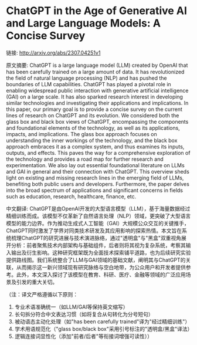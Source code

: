 # ChatGPT in the Age of Generative AI and Large Language Models: A Concise Survey

链接: http://arxiv.org/abs/2307.04251v1

原文摘要:
ChatGPT is a large language model (LLM) created by OpenAI that has been
carefully trained on a large amount of data. It has revolutionized the field of
natural language processing (NLP) and has pushed the boundaries of LLM
capabilities. ChatGPT has played a pivotal role in enabling widespread public
interaction with generative artificial intelligence (GAI) on a large scale. It
has also sparked research interest in developing similar technologies and
investigating their applications and implications. In this paper, our primary
goal is to provide a concise survey on the current lines of research on ChatGPT
and its evolution. We considered both the glass box and black box views of
ChatGPT, encompassing the components and foundational elements of the
technology, as well as its applications, impacts, and implications. The glass
box approach focuses on understanding the inner workings of the technology, and
the black box approach embraces it as a complex system, and thus examines its
inputs, outputs, and effects. This paves the way for a comprehensive
exploration of the technology and provides a road map for further research and
experimentation. We also lay out essential foundational literature on LLMs and
GAI in general and their connection with ChatGPT. This overview sheds light on
existing and missing research lines in the emerging field of LLMs, benefiting
both public users and developers. Furthermore, the paper delves into the broad
spectrum of applications and significant concerns in fields such as education,
research, healthcare, finance, etc.

中文翻译:
ChatGPT是由OpenAI开发的大型语言模型（LLM），基于海量数据经过精细训练而成。该模型不仅革新了自然语言处理（NLP）领域，更突破了大型语言模型的能力边界。作为推动生成式人工智能（GAI）大规模公众交互的关键推手，ChatGPT同时激发了学界对同类技术研发及其应用影响的探索热情。本文旨在系统梳理ChatGPT的研究进展与技术演进脉络，通过"透明盒"与"黑盒"双重视角展开分析：前者聚焦技术内部架构与基础组件，后者则将其视为复杂系统，考察其输入输出及衍生影响。这种研究框架既为全面技术探索铺平道路，也为后续研究实验提供路线图。我们系统整合了LLM与GAI领域的基础文献，阐明其与ChatGPT的关联，从而揭示这一新兴领域现有研究脉络与空白地带，为公众用户和开发者提供参考。此外，本文深入探讨了该模型在教育、科研、医疗、金融等领域的广泛应用场景及引发的重大关切。  

（注：译文严格遵循以下原则：  
1. 专业术语准确统一（如LLM/GAI等保持英文缩写）  
2. 长句拆分符合中文表达习惯（如将复合从句转化为分号短句）  
3. 被动语态主动化处理（如"has been carefully trained"译为"经过精细训练"）  
4. 学术用语规范化（"glass box/black box"采用引号标注的"透明盒/黑盒"译法）  
5. 逻辑连接词显性化（添加"前者/后者"等衔接词增强可读性））
